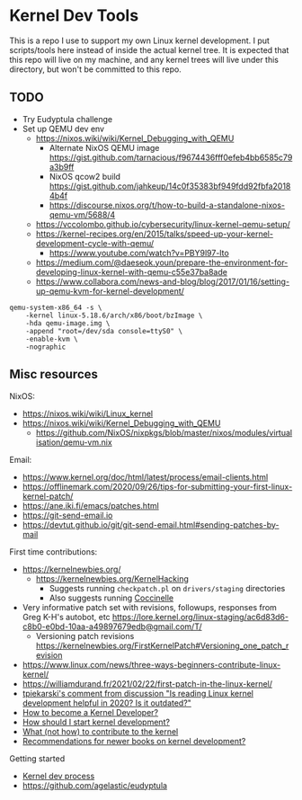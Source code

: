 # Kernel Dev Tools

This is a repo I use to support my own Linux kernel development. I put
scripts/tools here instead of inside the actual kernel tree. It is expected that
this repo will live on my machine, and any kernel trees will live under this
directory, but won't be committed to this repo.

## TODO

- Try Eudyptula challenge
- Set up QEMU dev env
  - https://nixos.wiki/wiki/Kernel_Debugging_with_QEMU
    - Alternate NixOS QEMU image
      https://gist.github.com/tarnacious/f9674436fff0efeb4bb6585c79a3b9ff
    - NixOS qcow2 build
      https://gist.github.com/jahkeup/14c0f35383bf949fdd92fbfa20184b4f
    - https://discourse.nixos.org/t/how-to-build-a-standalone-nixos-qemu-vm/5688/4
  - https://vccolombo.github.io/cybersecurity/linux-kernel-qemu-setup/
  - https://kernel-recipes.org/en/2015/talks/speed-up-your-kernel-development-cycle-with-qemu/
    - https://www.youtube.com/watch?v=PBY9l97-lto
  - https://medium.com/@daeseok.youn/prepare-the-environment-for-developing-linux-kernel-with-qemu-c55e37ba8ade
  - https://www.collabora.com/news-and-blog/blog/2017/01/16/setting-up-qemu-kvm-for-kernel-development/

```
qemu-system-x86_64 -s \
    -kernel linux-5.18.6/arch/x86/boot/bzImage \
    -hda qemu-image.img \
    -append "root=/dev/sda console=ttyS0" \
    -enable-kvm \
    -nographic
```

## Misc resources

NixOS:
- https://nixos.wiki/wiki/Linux_kernel
- https://nixos.wiki/wiki/Kernel_Debugging_with_QEMU
  - https://github.com/NixOS/nixpkgs/blob/master/nixos/modules/virtualisation/qemu-vm.nix

Email:
- https://www.kernel.org/doc/html/latest/process/email-clients.html
- https://offlinemark.com/2020/09/26/tips-for-submitting-your-first-linux-kernel-patch/
- https://ane.iki.fi/emacs/patches.html
- https://git-send-email.io
- https://devtut.github.io/git/git-send-email.html#sending-patches-by-mail

First time contributions:
- https://kernelnewbies.org/
  - https://kernelnewbies.org/KernelHacking
    - Suggests running `checkpatch.pl` on `drivers/staging` directories
    - Also suggests running
      [Coccinelle](https://www.kernel.org/doc/html/v4.15/dev-tools/coccinelle.html)
- Very informative patch set with revisions, followups, responses from Greg
  K-H's autobot, etc
  https://lore.kernel.org/linux-staging/ac6d83d6-c8b0-e0bd-10aa-a49897679edb@gmail.com/T/
  - Versioning patch revisions
    https://kernelnewbies.org/FirstKernelPatch#Versioning_one_patch_revision
- https://www.linux.com/news/three-ways-beginners-contribute-linux-kernel/
- https://williamdurand.fr/2021/02/22/first-patch-in-the-linux-kernel/
- [tpiekarski's comment from discussion "Is reading Linux kernel development helpful in 2020? Is it outdated?"](https://www.reddit.com/r/kernel/comments/g0i4qq/is_reading_linux_kernel_development_helpful_in/fn9swcs/)
- [How to become a Kernel Developer?](https://www.reddit.com/r/kernel/comments/tniuhx/how_to_become_a_kernel_developer/)
- [How should I start kernel development?](https://www.reddit.com/r/kernel/comments/hf6bmv/how_should_i_start_kernel_development/)
- [What (not how) to contribute to the kernel](https://www.reddit.com/r/kernel/comments/rc6t73/what_not_how_to_contribute_to_the_kernel/)
- [Recommendations for newer books on kernel development?](https://www.reddit.com/r/kernel/comments/ajho69/recommendations_for_newer_books_on_kernel/)

Getting started
- [Kernel dev
  process](https://www.kernel.org/doc/html/latest/process/development-process.html)
- https://github.com/agelastic/eudyptula
